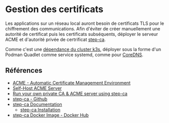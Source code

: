 # Gestion des certificats

Les applications sur un réseau local auront besoin de certificats TLS pour le chiffrement des communications. Afin d'éviter de créer manuellement une autorité de certificat puis les certificats subséquents, déployer le serveur ACME et d'autorité privée de certrificat [step-ca](https://github.com/smallstep/certificates).

Comme c'est une [dépendance du cluster k3s](../k3s/README.md#gestion-des-certificats), déployer sous la forme d'un Podman Quadlet comme service systemd, comme pour [CoreDNS](../dns/README.md).

## Références

* [ACME - Automatic Certificate Management Environment](https://en.wikipedia.org/w/index.php?title=Automatic_Certificate_Management_Environment)
* [Self-Host ACME Server](https://blog.sean-wright.com/self-host-acme-server/)
* [Run your own private CA & ACME server using step-ca](https://smallstep.com/blog/private-acme-server/)
* [step-ca - Github](https://github.com/smallstep/certificates)
* [step-ca Documentation](https://smallstep.com/docs/step-ca/index.html)
  * [step-ca Installation](https://smallstep.com/docs/step-ca/installation/index.html)
* [step-ca Docker Image - Docker Hub](https://hub.docker.com/r/smallstep/step-ca)

